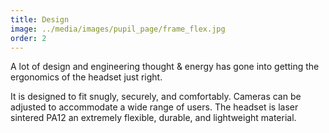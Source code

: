```yaml
---
title: Design
image: ../media/images/pupil_page/frame_flex.jpg
order: 2
---
```


A lot of design and engineering thought & energy has gone into getting the ergonomics of the headset just right.

It is designed to fit snugly, securely, and comfortably. Cameras can be adjusted to accommodate a wide range of users. The headset is laser sintered PA12 an extremely flexible, durable, and lightweight material.    